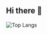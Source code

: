 ## Hi there 👋
<!--![Top Langs](https://github-readme-stats.vercel.app/api/top-langs/?username=Goncalo24&layout=compact)
![Anurag's GitHub stats](https://github-readme-stats.vercel.app/api?username=Goncalo24&show=reviews,discussions_started,discussions_answered,prs_merged,prs_merged_percentage)
![Top Langs](https://github-readme-stats.vercel.app/api/top-langs/?username=Goncalo24)]-->
![Top Langs](https://github-readme-stats.vercel.app/api/top-langs/?username=Goncalo24&langs_count=10)

<!--
**Goncalo24/Goncalo24** is a ✨ _special_ ✨ repository because its `README.md` (this file) appears on your GitHub profile.

Here are some ideas to get you started:

- 🔭 I’m currently working on ...
- 🌱 I’m currently learning ...
- 👯 I’m looking to collaborate on ...
- 🤔 I’m looking for help with ...
- 💬 Ask me about ...
- 📫 How to reach me: ...
- 😄 Pronouns: ...
- ⚡ Fun fact: ...
-->
